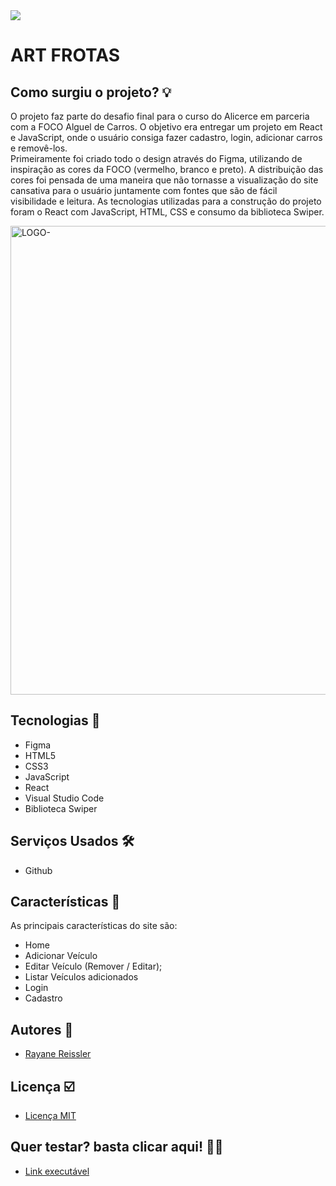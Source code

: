 
  <img align="center" src="https://github.com/rayanereissler/projeto-final-art-frotas/assets/94932481/56b2f5ba-ca5a-4232-8064-d09ad892593d" >
<h1> ART FROTAS</h1>




## Como surgiu o projeto? &#128161;

  O projeto faz parte do desafio final para o curso do Alicerce em parceria com a FOCO Alguel de Carros. O objetivo era entregar um projeto em React e JavaScript, onde o usuário consiga fazer cadastro, login, adicionar carros e removê-los. 
<br>
  Primeiramente foi criado todo o design através do Figma, utilizando de inspiração as cores da FOCO (vermelho, branco e preto). A distribuição das cores foi pensada de uma maneira que não tornasse a visualização  do site cansativa para o usuário juntamente com fontes que são de fácil visibilidade e leitura. As tecnologias utilizadas para a construção do projeto foram o React com JavaScript, HTML, CSS e consumo da biblioteca Swiper. 



<img width="750" alt="LOGO-" src="https://github.com/rayanereissler/projeto-final-art-frotas/assets/94932481/2666f15d-db44-49c8-b72e-0e5a5fe33bff">

## Tecnologias &#128126;

- Figma
- HTML5
- CSS3
- JavaScript
- React
- Visual Studio Code
- Biblioteca Swiper

## Serviços Usados &#128736;&#65039;

- Github
## Características 		&#128221;

As principais características do site são:
- Home
- Adicionar Veículo
- Editar Veículo (Remover / Editar);
- Listar Veículos adicionados
- Login
- Cadastro

## Autores 	&#128101;

- [Rayane Reissler](https://github.com/rayanereissler)

## Licença  &#9745;&#65039;

- [Licença MIT](https://github.com/rayanereissler/projeto-final-art-frotas/blob/main/LICENSE)

## Quer testar? basta clicar aqui! &#128105;&#8205;&#128187;

- [Link executável](https://projeto-final-art-frotas.vercel.app)

